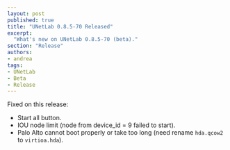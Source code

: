```yaml
---
layout: post
published: true
title: "UNetLab 0.8.5-70 Released"
excerpt:
  "What's new on UNetLab 0.8.5-70 (beta)."
section: "Release"
authors:
- andrea
tags:
- UNetLab
- Beta
- Release
---
```

Fixed on this release:

* Start all button.
* IOU node limit (node from device_id = 9 failed to start).
* Palo Alto cannot boot properly or take too long (need rename `hda.qcow2` to `virtioa.hda`).

